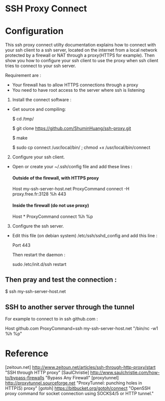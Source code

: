 SSH Proxy Connect
===================

# Configuration

This ssh proxy connect utilty documentation explains how to connect with your ssh client to a ssh server, located on the internet from a local network protected by a firewall or NAT through a proxy(HTTPS for example). Then show you how to configure your ssh client to use the proxy when ssh client tries to connect to your ssh server.

Requirement are :

* Your firewall has to allow HTTPS connections through a proxy
* You need to have root access to the server where ssh is listening

1. Install the connect software :

* Get source and compiling:

  $ cd /tmp/

  $ git clone https://github.com/ShuminHuang/ssh-proxy.git

  $ make

  $ sudo cp connect /usr/local/bin/ ; chmod +x /usr/local/bin/connect

2. Configure your ssh client.

* Open or create your ~/.ssh/config file and add these lines :

  #### Outside of the firewall, with HTTPS proxy
  Host my-ssh-server-host.net
      ProxyCommand connect -H proxy.free.fr:3128 %h 443

  #### Inside the firewall (do not use proxy)
  Host *
      ProxyCommand connect %h %p

3. Configure the ssh server.

* Edit this file (on debian system) /etc/ssh/sshd\_config and add this line : 

  Port 443

  Then restart the daemon :

  sudo /etc/init.d/ssh restart

## Then pray and test the connection :

   $ ssh my-ssh-server-host.net

## SSH to another server through the tunnel

For example to connect to in ssh github.com :

Host github.com
    ProxyCommand=ssh my-ssh-server-host.net "/bin/nc -w1 %h %p"

# Reference
[zeitoun.net] http://www.zeitoun.net/articles/ssh-through-http-proxy/start "SSH through HTTP proxy"
[SaulChristie] http://www.saulchristie.com/how-to/bypass-firewalls "Bypass Any Firewall"
[proxytunnel] http://proxytunnel.sourceforge.net "ProxyTunnel: punching holes in HTTP(S) proxy"
[gotoh] https://bitbucket.org/gotoh/connect "OpenSSH proxy command for socket connection using SOCKS4/5 or HTTP tunnel."
